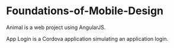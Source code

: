 # Foundations-of-Mobile-Design
Animal is a web project using AngularJS.

App Login is a Cordova application simulating an application login.
